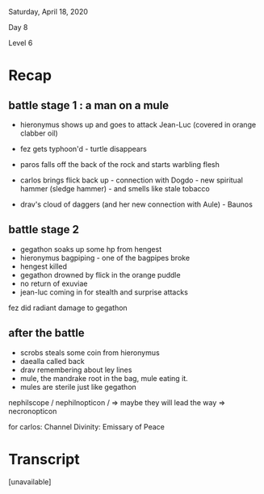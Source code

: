Saturday, April 18, 2020

Day 8

Level 6

# Recap

## battle stage 1 : a man on a mule

- hieronymus shows up and goes to attack Jean-Luc (covered in orange clabber oil)

- fez gets typhoon'd - turtle disappears

    <!-- -->

- paros falls off the back of the rock and starts warbling flesh

- carlos brings flick back up - connection with Dogdo - new spiritual hammer (sledge hammer) - and smells like stale tobacco

    <!-- -->

- drav's cloud of daggers (and her new connection with Aule) - Baunos


<!-- -->

<!-- -->

<!-- -->

## battle stage 2

- gegathon soaks up some hp from hengest
- hieronymus bagpiping - one of the bagpipes broke
- hengest killed
- gegathon drowned by flick in the orange puddle
- no return of exuviae
- jean-luc coming in for stealth and surprise attacks

<!-- -->

<!-- -->

<!-- -->

fez did radiant damage to gegathon

## after the battle

- scrobs steals some coin from hieronymus
- daealla called back
- drav remembering about ley lines
- mule, the mandrake root in the bag, mule eating it.
- mules are sterile just like gegathon

<!-- -->

<!-- -->

<!-- -->

nephilscope / nephilnopticon / => maybe they will lead the way => necronopticon

for carlos: Channel Divinity: Emissary of Peace

# Transcript

[unavailable]

